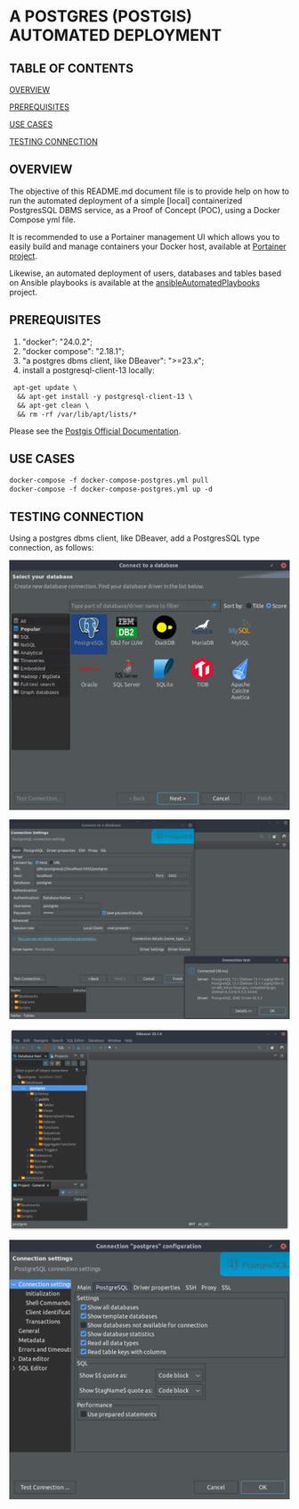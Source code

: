 # A POSTGRES (POSTGIS) AUTOMATED DEPLOYMENT

## TABLE OF CONTENTS

[OVERVIEW](#overview)

[PREREQUISITES](#prerequisites)

[USE CASES](#use-cases)

[TESTING CONNECTION](#testing-connection)

## OVERVIEW

The objective of this README.md document file is to provide help on how to run the automated deployment of a simple [local] containerized PostgresSQL DBMS service, as a Proof of Concept (POC), using a Docker Compose yml file.

It is recommended to use a Portainer management UI which allows you to easily build and manage containers your Docker host, available at [Portainer project](https://github.com/rubenschagas/portainer).

Likewise, an automated deployment of users, databases and tables based on Ansible playbooks is available at the [ansibleAutomatedPlaybooks](https://github.com/rubenschagas/ansibleAutomatedPlaybooks) project.

## PREREQUISITES

1. "docker": "24.0.2";
2. "docker compose": "2.18.1";
3. "a postgres dbms client, like DBeaver": ">=23.x";
4. install a postgresql-client-13 locally:

```
 apt-get update \
  && apt-get install -y postgresql-client-13 \
  && apt-get clean \
  && rm -rf /var/lib/apt/lists/*
```

Please see the [Postgis Official Documentation](https://hub.docker.com/r/postgis/postgis).

## USE CASES

```
docker-compose -f docker-compose-postgres.yml pull
docker-compose -f docker-compose-postgres.yml up -d
```

## TESTING CONNECTION

Using a postgres dbms client, like DBeaver, add a PostgresSQL type connection, as follows:

![](./assets/readMeMd/postgres1.png)

![](./assets/readMeMd/postgres2.png)

![](./assets/readMeMd/postgres4.png)

![](./assets/readMeMd/postgres3.png)
